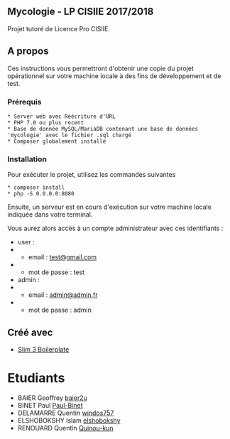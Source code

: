 ## Mycologie - LP CISIIE 2017/2018

Projet tutoré de Licence Pro CISIIE.

## A propos

Ces instructions vous permettront d'obtenir une copie du projet opérationnel sur votre machine locale à des fins de développement et de test.


### Prérequis
```
* Server web avec Réécriture d'URL
* PHP 7.0 ou plus recent
* Base de donnée MySQL/MariaDB contenant une base de données 'mycologie' avec le fichier .sql chargé
* Composer globalement installé
```
### Installation 

Pour exécuter le projet, utilisez les commandes suivantes

```
* composer install
* php -S 0.0.0.0:8080
```

Ensuite, un serveur est en cours d'exécution sur votre machine locale indiquée dans votre terminal.

Vous aurez alors accès à un compte administrateur avec ces identifiants :
* user :
* * email : test@gmail.com
* * mot de passe : test
* admin :
* * email : admin@admin.fr
* * mot de passe : admin


## Créé avec

* [Slim 3 Boilerplate](https://github.com/Manghao/slim3-boilerplate)

# Etudiants

* BAIER Geoffrey [baier2u](https://github.com/baier2u)
* BINET Paul [Paul-Binet](https://github.com/Paul-Binet)
* DELAMARRE Quentin [windos757](https://github.com/windos757)
* ELSHOBOKSHY Islam [elshobokshy](https://github.com/elshobokshy)
* RENOUARD Quentin [Quinou-kun](https://github.com/Quinou-kun)
